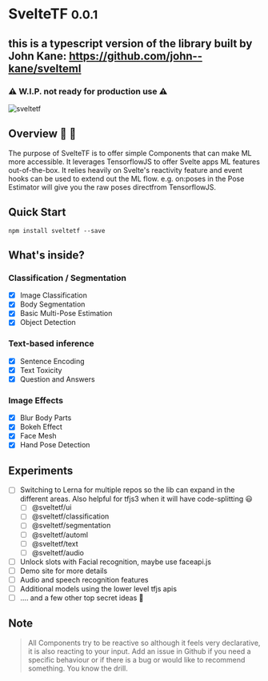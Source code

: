 # SvelteTF <small>0.0.1</small>

## this is a typescript version of the library built by John Kane: https://github.com/john--kane/svelteml

### :warning: W.I.P. not ready for production use :warning:

![sveltetf](https://raw.githubusercontent.com/eksohinc/sveltetf/main/static/sveltetf.png)

## Overview 🤖 📖

The purpose of SvelteTF is to offer simple Components that can make ML more accessible. It leverages TensorflowJS to offer Svelte apps ML features out-of-the-box. It relies heavily on Svelte's reactivity feature and event hooks can be used to extend out the ML flow. e.g. on:poses in the Pose Estimator will give you the raw poses directfrom TensorflowJS.

## Quick Start

    npm install sveltetf --save

## What's inside?

### Classification / Segmentation

- [x] Image Classification
- [x] Body Segmentation
- [x] Basic Multi-Pose Estimation
- [x] Object Detection

### Text-based inference

- [x] Sentence Encoding
- [x] Text Toxicity
- [x] Question and Answers

### Image Effects

- [x] Blur Body Parts
- [x] Bokeh Effect
- [x] Face Mesh
- [x] Hand Pose Detection

## Experiments

- [ ] Switching to Lerna for multiple repos so the lib can expand in the different areas. Also helpful for tfjs3 when it will have code-splitting 😃
  - [ ] @sveltetf/ui
  - [ ] @sveltetf/classification
  - [ ] @sveltetf/segmentation
  - [ ] @sveltetf/automl
  - [ ] @sveltetf/text
  - [ ] @sveltetf/audio
- [ ] Unlock slots with Facial recognition, maybe use faceapi.js
- [ ] Demo site for more details
- [ ] Audio and speech recognition features
- [ ] Additional models using the lower level tfjs apis
- [ ] .... and a few other top secret ideas 🤭

## Note

> All Components try to be reactive so although it feels very declarative, it is also reacting to your input.
> Add an issue in Github if you need a specific behaviour or if there is a bug or would like to recommend something. You know the drill.
